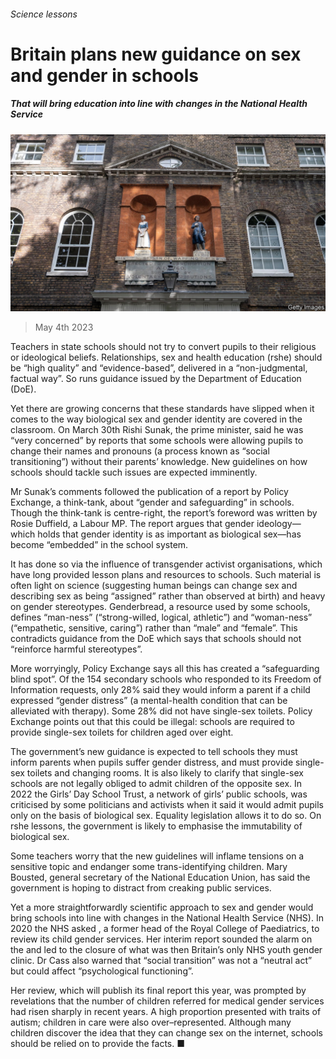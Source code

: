 ###### Science lessons

# Britain plans new guidance on sex and gender in schools 

##### That will bring education into line with changes in the National Health Service 

![image](images/20230506_BRP002.jpg) 

> May 4th 2023 

Teachers in state schools should not try to convert pupils to their religious or ideological beliefs. Relationships, sex and health education (rshe) should be “high quality” and “evidence-based”, delivered in a “non-judgmental, factual way”. So runs guidance issued by the Department of Education (DoE). 

Yet there are growing concerns that these standards have slipped when it comes to the way biological sex and gender identity are covered in the classroom. On March 30th Rishi Sunak, the prime minister, said he was “very concerned” by reports that some schools were allowing pupils to change their names and pronouns (a process known as “social transitioning”) without their parents’ knowledge. New guidelines on how schools should tackle such issues are expected imminently.

Mr Sunak’s comments followed the publication of a report by Policy Exchange, a think-tank, about “gender and safeguarding” in schools. Though the think-tank is centre-right, the report’s foreword was written by Rosie Duffield, a Labour MP. The report argues that gender ideology—which holds that gender identity is as important as biological sex—has become “embedded” in the school system. 

It has done so via the influence of transgender activist organisations, which have long provided lesson plans and resources to schools. Such material is often light on science (suggesting human beings can change sex and describing sex as being “assigned” rather than observed at birth) and heavy on gender stereotypes. Genderbread, a resource used by some schools, defines “man-ness” (“strong-willed, logical, athletic”) and “woman-ness” (“empathetic, sensitive, caring”) rather than “male” and “female”. This contradicts guidance from the DoE which says that schools should not “reinforce harmful stereotypes”.

More worryingly, Policy Exchange says all this has created a “safeguarding blind spot”. Of the 154 secondary schools who responded to its Freedom of Information requests, only 28% said they would inform a parent if a child expressed “gender distress” (a mental-health condition that can be alleviated with therapy). Some 28% did not have single-sex toilets. Policy Exchange points out that this could be illegal: schools are required to provide single-sex toilets for children aged over eight.

The government’s new guidance is expected to tell schools they must inform parents when pupils suffer gender distress, and must provide single-sex toilets and changing rooms. It is also likely to clarify that single-sex schools are not legally obliged to admit children of the opposite sex. In 2022 the Girls’ Day School Trust, a network of girls’ public schools, was criticised by some politicians and activists when it said it would admit pupils only on the basis of biological sex. Equality legislation allows it to do so. On rshe lessons, the government is likely to emphasise the immutability of biological sex. 

Some teachers worry that the new guidelines will inflame tensions on a sensitive topic and endanger some trans-identifying children. Mary Bousted, general secretary of the National Education Union, has said the government is hoping to distract from creaking public services.

Yet a more straightforwardly scientific approach to sex and gender would bring schools into line with changes in the National Health Service (NHS). In 2020 the NHS asked , a former head of the Royal College of Paediatrics, to review its child gender services. Her interim report sounded the alarm on the and led to the closure of what was then Britain’s only NHS youth gender clinic. Dr Cass also warned that “social transition” was not a “neutral act” but could affect “psychological functioning”.

Her review, which will publish its final report this year, was prompted by revelations that the number of children referred for medical gender services had risen sharply in recent years. A high proportion presented with traits of autism; children in care were also over–represented. Although many children discover the idea that they can change sex on the internet, schools should be relied on to provide the facts. ■



